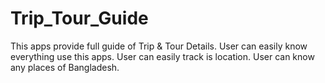 # Trip_Tour_Guide
This apps provide full guide of Trip &amp; Tour Details. User can easily know everything use this apps. User can easily track is location. User can know any places of Bangladesh.
